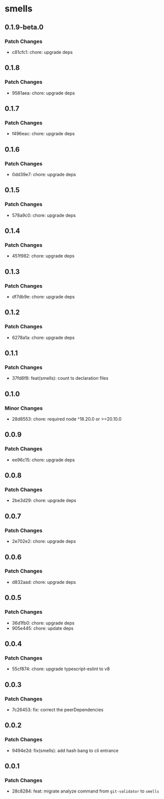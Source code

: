 # smells

## 0.1.9-beta.0

### Patch Changes

- c81cfc1: chore: upgrade deps

## 0.1.8

### Patch Changes

- 9581aea: chore: upgrade deps

## 0.1.7

### Patch Changes

- f496eac: chore: upgrade deps

## 0.1.6

### Patch Changes

- 0dd39e7: chore: upgrade deps

## 0.1.5

### Patch Changes

- 578a9c0: chore: upgrade deps

## 0.1.4

### Patch Changes

- 451f982: chore: upgrade deps

## 0.1.3

### Patch Changes

- df7db9e: chore: upgrade deps

## 0.1.2

### Patch Changes

- 6278a1a: chore: upgrade deps

## 0.1.1

### Patch Changes

- 37fd6f8: feat(smells): count ts declaration files

## 0.1.0

### Minor Changes

- 28d8553: chore: required node ^18.20.0 or >=20.10.0

## 0.0.9

### Patch Changes

- ee96c15: chore: upgrade deps

## 0.0.8

### Patch Changes

- 2be3d29: chore: upgrade deps

## 0.0.7

### Patch Changes

- 2e702e2: chore: upgrade deps

## 0.0.6

### Patch Changes

- d832aad: chore: upgrade deps

## 0.0.5

### Patch Changes

- 36d1fb0: chore: upgrade deps
- 905e445: chore: update deps

## 0.0.4

### Patch Changes

- 55cf874: chore: upgrade typescript-eslint to v8

## 0.0.3

### Patch Changes

- 7c26453: fix: correct the peerDependencies

## 0.0.2

### Patch Changes

- 9494e2d: fix(smells): add hash bang to cli entrance

## 0.0.1

### Patch Changes

- 28c8284: feat: migrate analyze command from `git-validator` to `smells`
